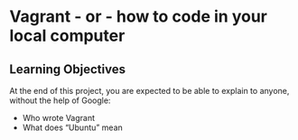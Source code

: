 # Vagrant - or - how to code in your local computer
## Learning Objectives
At the end of this project, you are expected to be able to explain to anyone, without the help of Google:
* Who wrote Vagrant
* What does “Ubuntu” mean
